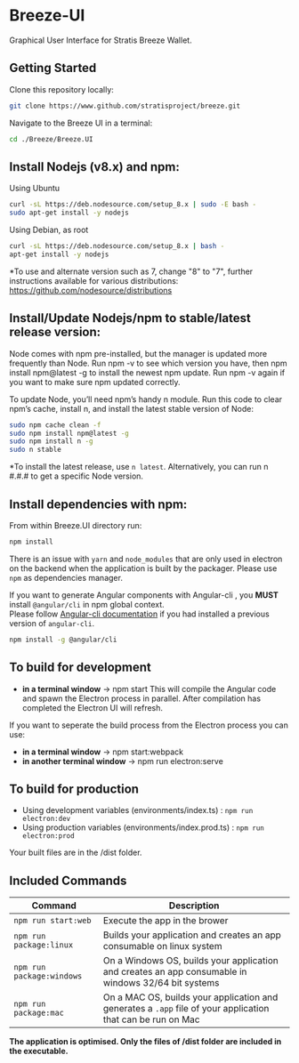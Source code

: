 # Breeze-UI

Graphical User Interface for Stratis Breeze Wallet.

## Getting Started

Clone this repository locally:

``` bash
git clone https://www.github.com/stratisproject/breeze.git
```

Navigate to the Breeze UI in a terminal:
``` bash
cd ./Breeze/Breeze.UI
```

## Install Nodejs (v8.x) and npm:

Using Ubuntu
```bash
curl -sL https://deb.nodesource.com/setup_8.x | sudo -E bash -
sudo apt-get install -y nodejs
```
Using Debian, as root
```bash
curl -sL https://deb.nodesource.com/setup_8.x | bash -
apt-get install -y nodejs
```
*To use and alternate version such as 7, change "8" to "7", further instructions available for various distributions: https://github.com/nodesource/distributions

## Install/Update Nodejs/npm to stable/latest release version:

Node comes with npm pre-installed, but the manager is updated more frequently than Node. Run npm -v to see which version you have, then npm install npm@latest -g to install the newest npm update. Run npm -v again if you want to make sure npm updated correctly.

To update Node, you’ll need npm’s handy n module. Run this code to clear npm’s cache, install n, and install the latest stable version of Node:

```bash
sudo npm cache clean -f
sudo npm install npm@latest -g
sudo npm install n -g
sudo n stable
```
*To install the latest release, use `n latest`. Alternatively, you can run n #.#.# to get a specific Node version.

## Install dependencies with npm:

From within Breeze.UI directory run:

``` bash
npm install
```

There is an issue with `yarn` and `node_modules` that are only used in electron on the backend when the application is built by the packager. Please use `npm` as dependencies manager.

If you want to generate Angular components with Angular-cli , you **MUST** install `@angular/cli` in npm global context.  
Please follow [Angular-cli documentation](https://github.com/angular/angular-cli) if you had installed a previous version of `angular-cli`.

``` bash
npm install -g @angular/cli
```

## To build for development

- **in a terminal window** -> npm start
This will compile the Angular code and spawn the Electron process in parallel.
After compilation has completed the Electron UI will refresh.

If you want to seperate the build process from the Electron process you can use:
- **in a terminal window** -> npm start:webpack
- **in another terminal window** -> npm run electron:serve

## To build for production

- Using development variables (environments/index.ts) :  `npm run electron:dev`
- Using production variables (environments/index.prod.ts) :  `npm run electron:prod`

Your built files are in the /dist folder.

## Included Commands

|Command|Description|
|--|--|
|`npm run start:web`| Execute the app in the brower |
|`npm run package:linux`| Builds your application and creates an app consumable on linux system |
|`npm run package:windows`| On a Windows OS, builds your application and creates an app consumable in windows 32/64 bit systems |
|`npm run package:mac`|  On a MAC OS, builds your application and generates a `.app` file of your application that can be run on Mac |

**The application is optimised. Only the files of /dist folder are included in the executable.**

